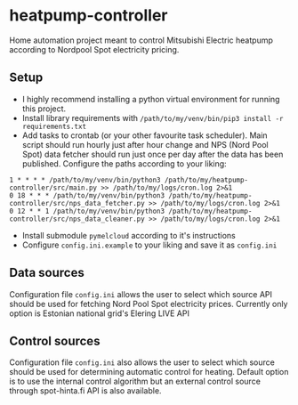 # heatpump-controller
Home automation project meant to control Mitsubishi Electric heatpump according to Nordpool Spot electricity pricing.

## Setup
- I highly recommend installing a python virtual environment for running this project.
- Install library requirements with `/path/to/my/venv/bin/pip3 install -r requirements.txt`
- Add tasks to crontab (or your other favourite task scheduler). Main script should run hourly just after hour change and NPS (Nord Pool Spot) data fetcher should run just once per day after the data has been published. Configure the paths according to your liking:
```
1 * * * * /path/to/my/venv/bin/python3 /path/to/my/heatpump-controller/src/main.py >> /path/to/my/logs/cron.log 2>&1
0 18 * * * /path/to/my/venv/bin/python3 /path/to/my/heatpump-controller/src/nps_data_fetcher.py >> /path/to/my/logs/cron.log 2>&1
0 12 * * 1 /path/to/my/venv/bin/python3 /path/to/my/heatpump-controller/src/nps_data_cleaner.py >> /path/to/my/logs/cron.log 2>&1

```
- Install submodule `pymelcloud` according to it's instructions
- Configure `config.ini.example` to your liking and save it as `config.ini`

## Data sources
Configuration file `config.ini` allows the user to select which source API should be used for fetching Nord Pool Spot electricity prices. Currently only option is Estonian national grid's Elering LIVE API

## Control sources
Configuration file `config.ini` also allows the user to select which source should be used for determining automatic control for heating. Default option is to use the internal control algorithm but an external control source through spot-hinta.fi API is also available. 
